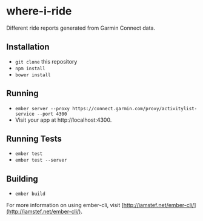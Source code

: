 # where-i-ride

Different ride reports generated from Garmin Connect data.

## Installation

* `git clone` this repository
* `npm install`
* `bower install`

## Running

* `ember server --proxy https://connect.garmin.com/proxy/activitylist-service --port 4300`
* Visit your app at http://localhost:4300.

## Running Tests

* `ember test`
* `ember test --server`

## Building

* `ember build`

For more information on using ember-cli, visit [http://iamstef.net/ember-cli/](http://iamstef.net/ember-cli/).
